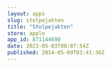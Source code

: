 ```yaml
---
layout: apps
slug: stolpejakten
title: "Stolpejakten"
store: apple
app_id: 871144690
date: 2023-05-03T08:07:54Z
published: 2014-05-09T01:41:36Z
---
```

